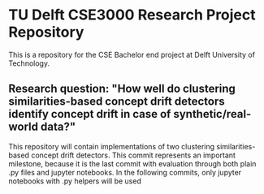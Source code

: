 # TU Delft CSE3000 Research Project Repository
This is a repository for the CSE Bachelor end project at Delft University of Technology.
## Research question: "How well do clustering similarities-based concept drift detectors identify concept drift in case of synthetic/real-world data?"
This repository will contain implementations of two clustering similarities-based concept drift detectors.
This commit represents an important milestone, because it is the last commit with evaluation through both plain .py
files and jupyter notebooks. In the following commits, only jupyter notebooks with .py helpers will be used
